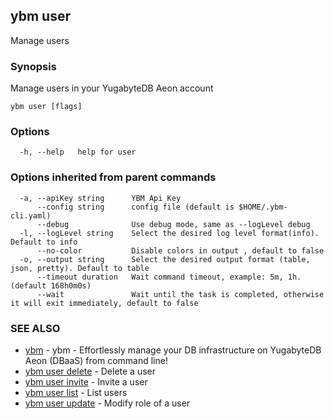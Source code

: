 ## ybm user

Manage users

### Synopsis

Manage users in your YugabyteDB Aeon account

```
ybm user [flags]
```

### Options

```
  -h, --help   help for user
```

### Options inherited from parent commands

```
  -a, --apiKey string      YBM Api Key
      --config string      config file (default is $HOME/.ybm-cli.yaml)
      --debug              Use debug mode, same as --logLevel debug
  -l, --logLevel string    Select the desired log level format(info). Default to info
      --no-color           Disable colors in output , default to false
  -o, --output string      Select the desired output format (table, json, pretty). Default to table
      --timeout duration   Wait command timeout, example: 5m, 1h. (default 168h0m0s)
      --wait               Wait until the task is completed, otherwise it will exit immediately, default to false
```

### SEE ALSO

* [ybm](ybm.md)	 - ybm - Effortlessly manage your DB infrastructure on YugabyteDB Aeon (DBaaS) from command line!
* [ybm user delete](ybm_user_delete.md)	 - Delete a user
* [ybm user invite](ybm_user_invite.md)	 - Invite a user
* [ybm user list](ybm_user_list.md)	 - List users
* [ybm user update](ybm_user_update.md)	 - Modify role of a user

